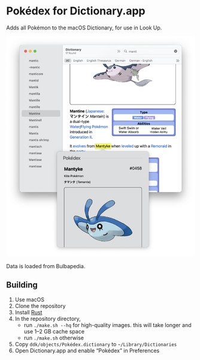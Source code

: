 # Pokédex for Dictionary.app
Adds all Pokémon to the macOS Dictionary, for use in Look Up.

![example showing Mantine and Mantyke](example.png)

Data is loaded from Bulbapedia.

## Building
1. Use macOS
2. Clone the repository
3. Install [Rust](https://rust-lang.org)
4. In the repository directory,
    - run `./make.sh --hq` for high-quality images. this will take longer and use 1–2 GB cache space
    - run `./make.sh` otherwise
5. Copy `ddk/objects/Pokédex.dictionary` to `~/Library/Dictionaries`
6. Open Dictionary.app and enable “Pokédex” in Preferences
